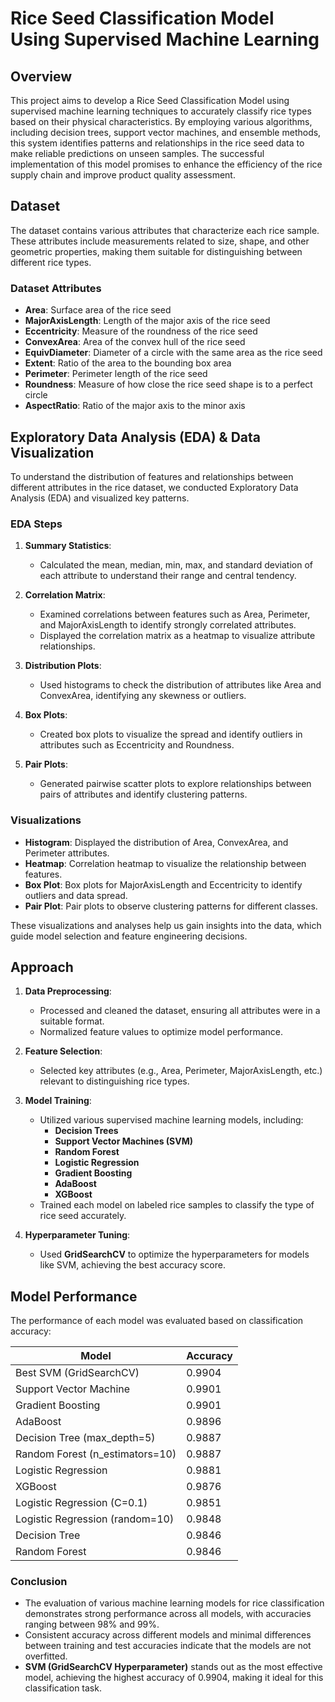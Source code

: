 # Rice Seed Classification Model Using Supervised Machine Learning

## Overview
This project aims to develop a Rice Seed Classification Model using supervised machine learning techniques to accurately classify rice types based on their physical characteristics. By employing various algorithms, including decision trees, support vector machines, and ensemble methods, this system identifies patterns and relationships in the rice seed data to make reliable predictions on unseen samples. The successful implementation of this model promises to enhance the efficiency of the rice supply chain and improve product quality assessment.

## Dataset
The dataset contains various attributes that characterize each rice sample. These attributes include measurements related to size, shape, and other geometric properties, making them suitable for distinguishing between different rice types.

### Dataset Attributes
- **Area**: Surface area of the rice seed
- **MajorAxisLength**: Length of the major axis of the rice seed
- **Eccentricity**: Measure of the roundness of the rice seed
- **ConvexArea**: Area of the convex hull of the rice seed
- **EquivDiameter**: Diameter of a circle with the same area as the rice seed
- **Extent**: Ratio of the area to the bounding box area
- **Perimeter**: Perimeter length of the rice seed
- **Roundness**: Measure of how close the rice seed shape is to a perfect circle
- **AspectRatio**: Ratio of the major axis to the minor axis

## Exploratory Data Analysis (EDA) & Data Visualization

To understand the distribution of features and relationships between different attributes in the rice dataset, we conducted Exploratory Data Analysis (EDA) and visualized key patterns.

### EDA Steps
1. **Summary Statistics**: 
   - Calculated the mean, median, min, max, and standard deviation of each attribute to understand their range and central tendency.
   
2. **Correlation Matrix**:
   - Examined correlations between features such as Area, Perimeter, and MajorAxisLength to identify strongly correlated attributes.
   - Displayed the correlation matrix as a heatmap to visualize attribute relationships.

3. **Distribution Plots**:
   - Used histograms to check the distribution of attributes like Area and ConvexArea, identifying any skewness or outliers.
   
4. **Box Plots**:
   - Created box plots to visualize the spread and identify outliers in attributes such as Eccentricity and Roundness.

5. **Pair Plots**:
   - Generated pairwise scatter plots to explore relationships between pairs of attributes and identify clustering patterns.

### Visualizations
- **Histogram**: Displayed the distribution of Area, ConvexArea, and Perimeter attributes.
- **Heatmap**: Correlation heatmap to visualize the relationship between features.
- **Box Plot**: Box plots for MajorAxisLength and Eccentricity to identify outliers and data spread.
- **Pair Plot**: Pair plots to observe clustering patterns for different classes.

These visualizations and analyses help us gain insights into the data, which guide model selection and feature engineering decisions.

## Approach
1. **Data Preprocessing**:
   - Processed and cleaned the dataset, ensuring all attributes were in a suitable format.
   - Normalized feature values to optimize model performance.

2. **Feature Selection**:
   - Selected key attributes (e.g., Area, Perimeter, MajorAxisLength, etc.) relevant to distinguishing rice types.

3. **Model Training**:
   - Utilized various supervised machine learning models, including:
     - **Decision Trees**
     - **Support Vector Machines (SVM)**
     - **Random Forest**
     - **Logistic Regression**
     - **Gradient Boosting**
     - **AdaBoost**
     - **XGBoost**
   - Trained each model on labeled rice samples to classify the type of rice seed accurately.

4. **Hyperparameter Tuning**:
   - Used **GridSearchCV** to optimize the hyperparameters for models like SVM, achieving the best accuracy score.

## Model Performance
The performance of each model was evaluated based on classification accuracy:

| Model                            | Accuracy |
|----------------------------------|----------|
| Best SVM (GridSearchCV)          | 0.9904   |
| Support Vector Machine           | 0.9901   |
| Gradient Boosting                | 0.9901   |
| AdaBoost                         | 0.9896   |
| Decision Tree (max_depth=5)      | 0.9887   |
| Random Forest (n_estimators=10)  | 0.9887   |
| Logistic Regression              | 0.9881   |
| XGBoost                          | 0.9876   |
| Logistic Regression (C=0.1)      | 0.9851   |
| Logistic Regression (random=10)  | 0.9848   |
| Decision Tree                    | 0.9846   |
| Random Forest                    | 0.9846   |

### Conclusion
- The evaluation of various machine learning models for rice classification demonstrates strong performance across all models, with accuracies ranging between 98% and 99%.
- Consistent accuracy across different models and minimal differences between training and test accuracies indicate that the models are not overfitted.
- **SVM (GridSearchCV Hyperparameter)** stands out as the most effective model, achieving the highest accuracy of 0.9904, making it ideal for this classification task.

